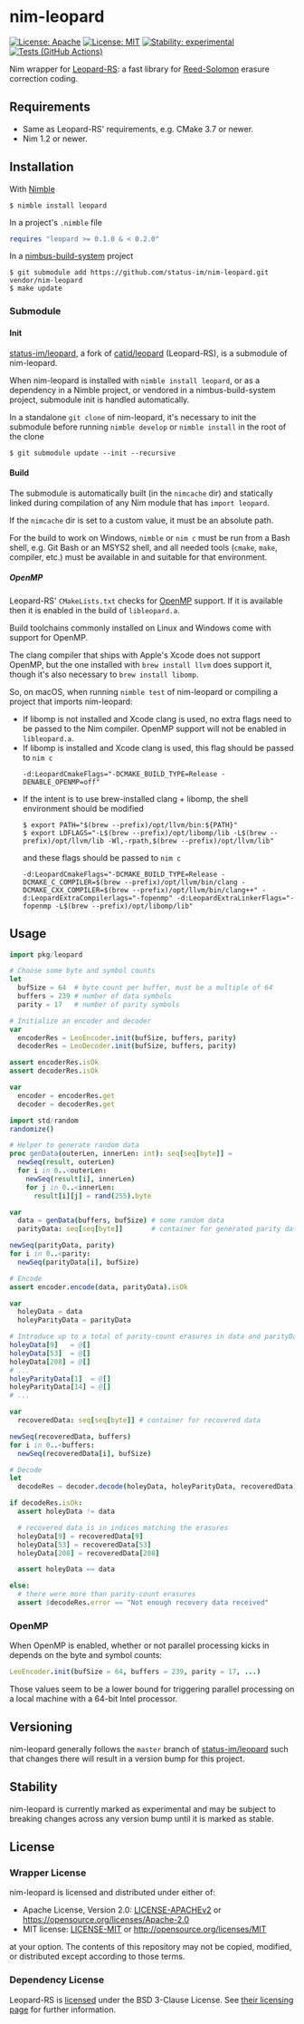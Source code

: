 # nim-leopard

[![License: Apache](https://img.shields.io/badge/License-Apache%202.0-blue.svg)](https://opensource.org/licenses/Apache-2.0)
[![License: MIT](https://img.shields.io/badge/License-MIT-blue.svg)](https://opensource.org/licenses/MIT)
[![Stability: experimental](https://img.shields.io/badge/stability-experimental-orange.svg)](#stability)
[![Tests (GitHub Actions)](https://github.com/status-im/nim-leopard/workflows/Tests/badge.svg?branch=main)](https://github.com/status-im/nim-leopard/actions?query=workflow%3ATests+branch%3Amain)

Nim wrapper for [Leopard-RS](https://github.com/catid/leopard): a fast library for [Reed-Solomon](https://en.wikipedia.org/wiki/Reed%E2%80%93Solomon_error_correction) erasure correction coding.

## Requirements

* Same as Leopard-RS' requirements, e.g. CMake 3.7 or newer.
* Nim 1.2 or newer.

## Installation

With [Nimble](https://github.com/nim-lang/nimble)
```text
$ nimble install leopard
```
In a project's `.nimble` file
```nim
requires "leopard >= 0.1.0 & < 0.2.0"
```
In a [nimbus-build-system](https://github.com/status-im/nimbus-build-system) project
```text
$ git submodule add https://github.com/status-im/nim-leopard.git vendor/nim-leopard
$ make update
```

### Submodule

#### Init

[status-im/leopard](https://github.com/status-im/leopard), a fork of [catid/leopard](https://github.com/catid/leopard) (Leopard-RS), is a submodule of nim-leopard.

When nim-leopard is installed with `nimble install leopard`, or as a dependency in a Nimble project, or vendored in a nimbus-build-system project, submodule init is handled automatically.

In a standalone `git clone` of nim-leopard, it's necessary to init the submodule before running `nimble develop` or `nimble install` in the root of the clone
```text
$ git submodule update --init --recursive
```

#### Build

The submodule is automatically built (in the `nimcache` dir) and statically linked during compilation of any Nim module that has `import leopard`.

If the `nimcache` dir is set to a custom value, it must be an absolute path.

For the build to work on Windows, `nimble` or `nim c` must be run from a Bash shell, e.g. Git Bash or an MSYS2 shell, and all needed tools (`cmake`, `make`, compiler, etc.) must be available in and suitable for that environment.

##### OpenMP

Leopard-RS' `CMakeLists.txt` checks for [OpenMP](https://en.wikipedia.org/wiki/OpenMP) support. If it is available then it is enabled in the build of `libleopard.a`.

Build toolchains commonly installed on Linux and Windows come with support for OpenMP.

The clang compiler that ships with Apple's Xcode does not support OpenMP, but the one installed with `brew install llvm` does support it, though it's also necessary to `brew install libomp`.

So, on macOS, when running `nimble test` of nim-leopard or compiling a project that imports nim-leopard:
* If libomp is not installed and Xcode clang is used, no extra flags need to be passed to the Nim compiler. OpenMP support will not be enabled in `libleopard.a`.
* If libomp is installed and Xcode clang is used, this flag should be passed to `nim c`
  ```text
  -d:LeopardCmakeFlags="-DCMAKE_BUILD_TYPE=Release -DENABLE_OPENMP=off"
  ```
* If the intent is to use brew-installed clang + libomp, the shell environment should be modified
  ```text
  $ export PATH="$(brew --prefix)/opt/llvm/bin:${PATH}"
  $ export LDFLAGS="-L$(brew --prefix)/opt/libomp/lib -L$(brew --prefix)/opt/llvm/lib -Wl,-rpath,$(brew --prefix)/opt/llvm/lib"
  ```
  and these flags should be passed to `nim c`
  ```text
  -d:LeopardCmakeFlags="-DCMAKE_BUILD_TYPE=Release -DCMAKE_C_COMPILER=$(brew --prefix)/opt/llvm/bin/clang -DCMAKE_CXX_COMPILER=$(brew --prefix)/opt/llvm/bin/clang++" -d:LeopardExtraCompilerlags="-fopenmp" -d:LeopardExtraLinkerFlags="-fopenmp -L$(brew --prefix)/opt/libomp/lib"
  ```

## Usage

``` nim
import pkg/leopard

# Choose some byte and symbol counts
let
  bufSize = 64  # byte count per buffer, must be a multiple of 64
  buffers = 239 # number of data symbols
  parity = 17   # number of parity symbols

# Initialize an encoder and decoder
var
  encoderRes = LeoEncoder.init(bufSize, buffers, parity)
  decoderRes = LeoDecoder.init(bufSize, buffers, parity)

assert encoderRes.isOk
assert decoderRes.isOk

var
  encoder = encoderRes.get
  decoder = decoderRes.get

import std/random
randomize()

# Helper to generate random data
proc genData(outerLen, innerLen: int): seq[seq[byte]] =
  newSeq(result, outerLen)
  for i in 0..<outerLen:
    newSeq(result[i], innerLen)
    for j in 0..<innerLen:
      result[i][j] = rand(255).byte

var
  data = genData(buffers, bufSize) # some random data
  parityData: seq[seq[byte]]       # container for generated parity data

newSeq(parityData, parity)
for i in 0..<parity:
  newSeq(parityData[i], bufSize)

# Encode
assert encoder.encode(data, parityData).isOk

var
  holeyData = data
  holeyParityData = parityData

# Introduce up to a total of parity-count erasures in data and parityData
holeyData[9]   = @[]
holeyData[53]  = @[]
holeyData[208] = @[]
# ...
holeyParityData[1]  = @[]
holeyParityData[14] = @[]
# ...

var
  recoveredData: seq[seq[byte]] # container for recovered data

newSeq(recoveredData, buffers)
for i in 0..<buffers:
  newSeq(recoveredData[i], bufSize)

# Decode
let
  decodeRes = decoder.decode(holeyData, holeyParityData, recoveredData)

if decodeRes.isOk:
  assert holeyData != data

  # recovered data is in indices matching the erasures
  holeyData[9] = recoveredData[9]
  holeyData[53] = recoveredData[53]
  holeyData[208] = recoveredData[208]

  assert holeyData == data

else:
  # there were more than parity-count erasures
  assert $decodeRes.error == "Not enough recovery data received"
```

### OpenMP

When OpenMP is enabled, whether or not parallel processing kicks in depends on the byte and symbol counts:
```nim
LeoEncoder.init(bufSize = 64, buffers = 239, parity = 17, ...)
```
Those values seem to be a lower bound for triggering parallel processing on a local machine with a 64-bit Intel processor.

## Versioning

nim-leopard generally follows the `master` branch of [status-im/leopard](https://github.com/status-im/leopard) such that changes there will result in a version bump for this project.

## Stability

nim-leopard is currently marked as experimental and may be subject to breaking changes across any version bump until it is marked as stable.

## License

### Wrapper License

nim-leopard is licensed and distributed under either of:

* Apache License, Version 2.0: [LICENSE-APACHEv2](LICENSE-APACHEv2) or https://opensource.org/licenses/Apache-2.0
* MIT license: [LICENSE-MIT](LICENSE-MIT) or http://opensource.org/licenses/MIT

at your option. The contents of this repository may not be copied, modified, or distributed except according to those terms.

### Dependency License

Leopard-RS is [licensed](https://github.com/catid/leopard/blob/master/License.md) under the BSD 3-Clause License. See [their licensing page](https://github.com/catid/leopard/blob/master/License.md) for further information.
